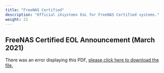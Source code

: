 ```yaml
---
title: "FreeNAS Certified"
description: "Official iXsystems EoL for FreeNAS Certified systems."
weight: 21
---
```


## FreeNAS Certified EOL Announcement (March 2021)

<object data="https://www.truenas.com/docs/files/FreeNAS-Certified-Servers-EOL.pdf" type="application/pdf" width="95%" height="1000">
  There was an error displaying this PDF, <a href="https://www.truenas.com/docs/files/FreeNAS-Certified-Servers-EOL.pdf">please click here to download the file.</a>
</object>
